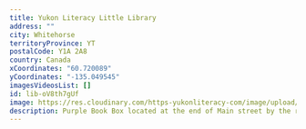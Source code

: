 ```yaml
---
title: Yukon Literacy Little Library
address: ""
city: Whitehorse
territoryProvince: YT
postalCode: Y1A 2A8
country: Canada
xCoordinates: "60.720089"
yCoordinates: "-135.049545"
imagesVideosList: []
id: lib-oV8th7gUf
image: https://res.cloudinary.com/https-yukonliteracy-com/image/upload/q_35/v1648541870/dark_flake_kghcz2.png
description: Purple Book Box located at the end of Main street by the river.
---
```

